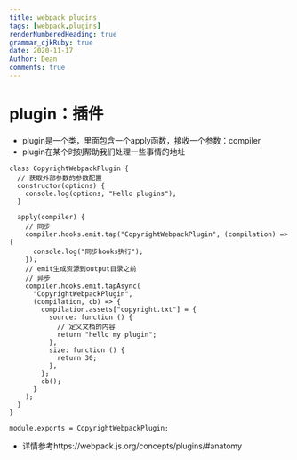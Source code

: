 ```yaml
---
title: webpack plugins
tags: [webpack,plugins]
renderNumberedHeading: true
grammar_cjkRuby: true
date: 2020-11-17
Author: Dean
comments: true
---
```


# plugin：插件
- plugin是一个类，里面包含一个apply函数，接收一个参数：compiler
- plugin在某个时刻帮助我们处理一些事情的地址

```
class CopyrightWebpackPlugin {
  // 获取外部参数的参数配置
  constructor(options) {
    console.log(options, "Hello plugins");
  }

  apply(compiler) {
    // 同步
    compiler.hooks.emit.tap("CopyrightWebpackPlugin", (compilation) => {
      console.log("同步hooks执行");
    });
    // emit生成资源到output目录之前
    // 异步
    compiler.hooks.emit.tapAsync(
      "CopyrightWebpackPlugin",
      (compilation, cb) => {
        compilation.assets["copyright.txt"] = {
          source: function () {
            // 定义文档的内容
            return "hello my plugin";
          },
          size: function () {
            return 30;
          },
        };
        cb();
      }
    );
  }
}

module.exports = CopyrightWebpackPlugin;

```
  - 详情参考https://webpack.js.org/concepts/plugins/#anatomy
    
	